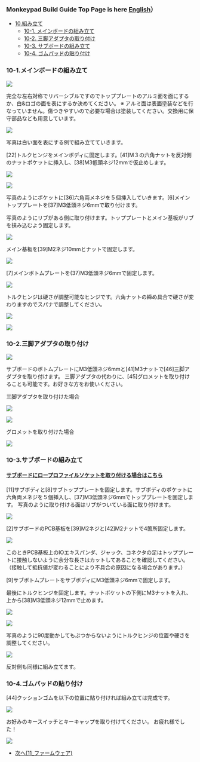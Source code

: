 ### Monkeypad Build Guide Top Page is here [English](01_build_guide.md)）

  - [10.組み立て](10_組み立て.md)
    - [10-1. メインボードの組み立て](#10-1メインボードの組み立て)
    - [10-2. 三脚アダプタの取り付け](#10-2三脚アダプタの取り付け)
    - [10-3. サブボードの組み立て](#10-3サブボードの組み立て)
    - [10-4. ゴムパッドの貼り付け](#10-4ゴムパッドの貼り付け)

### 10-1.メインボードの組み立て

![](../images/10/monkeypad_10_01.jpeg)

完全な左右対称でリバーシブルですのでトッププレートのアルミ面を面にするか、白&ロゴの面を表にするか決めてください。
※ アルミ面は表面塗装などを行なっていません。傷つきやすいので必要な場合は塗装してください。交換用に保守部品なども用意しています。

![](../images/10/monkeypad_10_02.jpeg)

写真は白い面を表にする例で組み立てていきます。

[22]トルクヒンジをメインボディに固定します。[41]M３の六角ナットを反対側のナットポケットに挿入し、[38]M3低頭ネジ12mmで仮止めします。

![](../images/10/monkeypad_10_03.jpeg)

![](../images/10/monkeypad_10_04.jpeg)


写真のようにポケットに[36]六角両メネジを５個挿入していきます。[6]メイントッププレートを[37]M3低頭ネジ6mmで取り付けます。

写真のようにリブがある側に取り付けます。トッププレートとメイン基板がリブを挟み込むよう固定します。

![](../images/10/monkeypad_10_05.jpeg)

メイン基板を[39]M2ネジ10mmとナットで固定します。

![](../images/10/monkeypad_10_06.jpeg)

[7]メインボトムプレートを(37)M3低頭ネジ6mmで固定します。

![](../images/10/monkeypad_10_07.jpeg)

トルクヒンジは硬さが調整可能なヒンジです。六角ナットの締め具合で硬さが変わりますのでスパナで調整してください。

![](../images/10/monkeypad_10_08.jpeg)

![](../images/10/monkeypad_10_08.jpeg)

### 10-2.三脚アダプタの取り付け

![](../images/10/monkeypad_10_10.jpeg)

サブボードのボトムプレートにM3低頭ネジ6mmと[41]M3ナットで[46]三脚アダプタを取り付けます。
三脚アダプタの代わりに、[45]グロメットを取り付けることも可能です。お好きな方をお使いください。

三脚アダプタを取り付けた場合

![](../images/10/monkeypad_10_11.jpeg)

![](../images/10/monkeypad_10_12.jpeg)

グロメットを取り付けた場合

![](../images/10/monkeypad_10_13.jpeg)

### 10-3.サブボードの組み立て

#### [サブボードにロープロファイルソケットを取り付ける場合はこちら](../low_profile/10_組み立て_ロープロ.md)

[11]サブボディと[8]サブトッププレートを固定します。サブボディのポケットに六角両メネジを５個挿入し、[37]M3低頭ネジ6mmでトッププレートを固定します。
写真のように取り付ける面はリブがついている面に取り付けます。

![](../images/10/monkeypad_10_14.jpeg)

[2]サブボードのPCB基板を[39]M2ネジと[42]M2ナットで4箇所固定します。

![](../images/10/monkeypad_10_15.jpeg)

このときPCB基板上のIOエキスパンダ、ジャック、コネクタの足はトッププレートに接触しないように余分な長さはカットしてあることを確認してください。（接触して抵抗値が変わることにより不具合の原因になる場合があります。）

[9]サブボトムプレートをサブボディにM3低頭ネジ6mmで固定します。

最後にトルクヒンジを固定します。ナットポケットの下側にM3ナットを入れ、上から[38]M3低頭ネジ12mmで止めます。

![](../images/10/monkeypad_10_16.jpeg)

![](../images/10/monkeypad_10_17.jpeg)

写真のように90度動かしてもぶつからないようにトルクヒンジの位置や硬さを調整してください。

![](../images/10/monkeypad_10_18.jpeg)

反対側も同様に組み立てます。

### 10-4.ゴムパッドの貼り付け

[44]クッションゴムを以下の位置に貼り付ければ組み立ては完成です。

![](../images/10/monkeypad_10_19.jpeg)

お好みのキースイッチとキーキャップを取り付けてください。
お疲れ様でした！

![](../images/10/monkeypad_10_20.jpeg)

  - [次へ(11_ファームウェア)](11_ファームウェア.md)